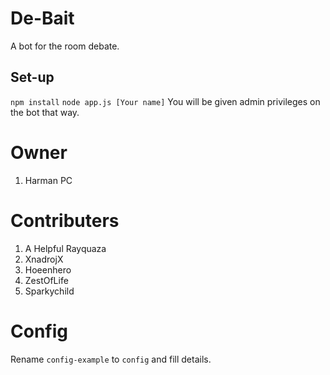 # De-Bait
A bot for the room debate.

Set-up
------
``npm install``
``node app.js [Your name]``
You will be given admin privileges on the bot that way.
# Owner
1) Harman PC

# Contributers
1) A Helpful Rayquaza
1) XnadrojX
2) Hoeenhero
3) ZestOfLife
4) Sparkychild

# Config
Rename `config-example` to `config` and fill details.
